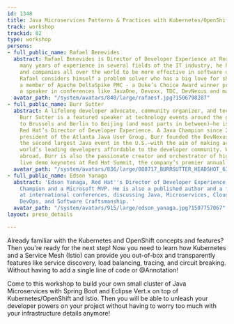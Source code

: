 ```yaml
---
id: 1348
title: Java Microservices Patterns & Practices with Kubernetes/OpenShift and Istio
track: workshop
trackid: 82
type: workshop
persons:
- full_public_name: Rafael Benevides
  abstract: Rafael Benevides is Director of Developer Experience at Red Hat. With
    many years of experience in several fields of the IT industry, he helps developers
    and companies all over the world to be more effective in software development.
    Rafael considers himself a problem solver who has a big love for sharing. He is
    a member of Apache DeltaSpike PMC - a Duke’s Choice Award winner project, and
    a speaker in conferences like JavaOne, Devoxx, TDC, DevNexus and many others.
  avatar_path: "/system/avatars/848/large/rafaesf.jpg?1506798287"
- full_public_name: Burr Sutter
  abstract: A lifelong developer advocate, community organizer, and technology evangelist,
    Burr Sutter is a featured speaker at technology events around the globe—from Bangalore
    to Brussels and Berlin to Beijing (and most parts in between)—he is currently
    Red Hat’s Director of Developer Experience. A Java Champion since 2005 and former
    president of the Atlanta Java User Group, Burr founded the DevNexus conference—now
    the second largest Java event in the U.S.—with the aim of making access to the
    world’s leading developers affordable to the developer community. When not speaking
    abroad, Burr is also the passionate creator and orchestrator of highly-interactive
    live demo keynotes at Red Hat Summit, the company’s premier annual event.
  avatar_path: "/system/avatars/836/large/080717_BURRSUTTER_HEADSHOT_6INX6IN_300DPI.JPG?1506781615"
- full_public_name: Edson Yanaga
  abstract: 'Edson Yanaga, Red Hat''s Director of Developer Experience, is a Java
    Champion and a Microsoft MVP. He is also a published author and a frequent speaker
    at international conferences, discussing Java, Microservices, Cloud Computing,
    DevOps, and Software Craftsmanship. '
  avatar_path: "/system/avatars/915/large/edson_yanaga.jpg?1507757067"
layout: preso_details

---
```

Already familiar with the Kubernetes and OpenShift concepts and features? Then you're ready for the next step! Now you need to learn how Kubernetes and a Service Mesh (Istio) can provide you out-of-box and transparently features like service discovery, load balancing, tracing, and circuit breaking. Without having to add a single line of code or @Annotation!

Come to this workshop to build your own small cluster of Java Microservices with Spring Boot and Eclipse Vert.x on top of Kubernetes/OpenShift and Istio. Then you will be able to unleash your developer powers on your project without having to worry too much with your infrastructure details anymore!